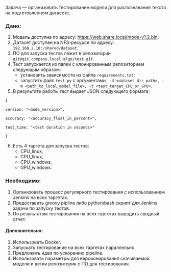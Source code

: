 Задача — организовать тестирование модели для распознавания текста на подготовленном датасете.


### Дано:

1. Модель доступна по адресу: https://web.share.local/mode-v1.2.bin.
2. Датасет доступен на NFS-ресурсе по адресу: `192.168.2.10:/shared/dataset`.
3. ПО для запуска тестов лежит в репозитории `git@git.company.local:algo/test.git`.
4. Тест запускается из папки с клонированным репозиторием следующим образом:
   - установить зависимости из файла `requirements.txt`;
   - запустить файл `test.py` с аргументами ` -d <dataset_dir_path>, -m <path_to_local_model_file>, -t <test_target_CPU_or_GPU>`.
5. В результате работы тест выдает JSON следующего формата:
```
{

version: "<mode_version>",

accuracy: "<accuracy_float_in_percent>",

test_time: "<test duration in seconds>"

}
```
6. Есть 4 таргета для запуска тестов:
   - CPU_linux,
   - GPU_linux,
   - CPU_windows,
   - GPU_windows.

### Необходимо:

1. Организовать процесс регулярного тестирования с использованием Jenkins на всех таргетах.
2. Предоставить groovy pipline либо python\bash скрипт для Jenkins задачи по запуску тестов.
3. По результатам тестирования на всех таргетах выводить сводный отчет.


#### Дополнительно:

1. Использовать Docker.
2. Запускать тестирование на всех таргетах параллельно.
3. Предложить идеи по ускорению pipeline.
4. Использовать параметры для версионирования скачиваемой модели и ветки репозитория с ПО для тестирования. 